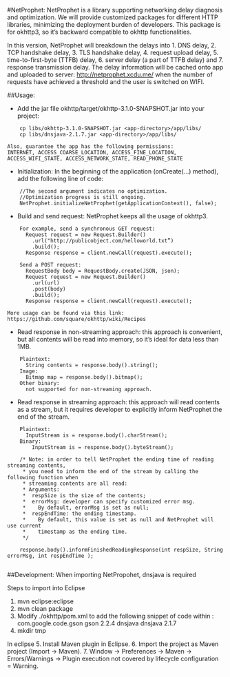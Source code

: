 #NetProphet:
NetProphet is a library supporting networking delay diagnosis and optimization. We will provide customized packages for different HTTP libraries, minimizing the deployment burden of developers. This package is for okhttp3, so it’s backward compatible to okhttp functionalities.

In this version, NetProphet will breakdown the delays into 1. DNS delay, 2. TCP handshake delay, 3. TLS handshake delay, 4. request upload delay, 5. time-to-first-byte (TTFB) delay, 6. server delay (a part of TTFB delay) and 7. response transmission delay. The delay information will be cached onto app and uploaded to server: http://netprophet.xcdu.me/ when the number of requests have achieved a threshold and the user is switched on WIFI.

##Usage:
* Add the jar file okhttp/target/okhttp-3.1.0-SNAPSHOT.jar into your project:
```
    cp libs/okhttp-3.1.0-SNAPSHOT.jar <app-directory>/app/libs/
    cp libs/dnsjava-2.1.7.jar <app-directory>/app/libs/
```
	Also, guarantee the app has the following permissions:
    INTERNET, ACCESS_COARSE_LOCATION, ACCESS_FINE_LOCATION, ACCESS_WIFI_STATE, ACCESS_NETWORK_STATE, READ_PHONE_STATE

* Initialization: In the beginning of the application (onCreate(…) method), add the following line of code:
```
    //The second argument indicates no optimization. 
    //Optimization progress is still ongoing.
    NetProphet.initializeNetProphet(getApplicationContext(), false); 
```
* Build and send request: NetProphet keeps all the usage of okhttp3.
```
    For example, send a synchronous GET request:
      Request request = new Request.Builder()
        .url("http://publicobject.com/helloworld.txt”)
        .build();
      Response response = client.newCall(request).execute();

    Send a POST request:
      RequestBody body = RequestBody.create(JSON, json);
      Request request = new Request.Builder()
        .url(url)
        .post(body)
        .build();
      Response response = client.newCall(request).execute();
```
    
    More usage can be found via this link: https://github.com/square/okhttp/wiki/Recipes

* Read response in non-streaming approach: this approach is convenient, but all contents will be read into memory, so it’s ideal for data less than 1MB.

```
    Plaintext:
      String contents = response.body().string();
    Image:
      Bitmap map = response.body().bitmap();
    Other binary:
      not supported for non-streaming approach. 
```

* Read response in streaming approach:  this approach will read contents as a stream, but it requires developer to explicitly inform NetProphet the end of the stream.

```
    Plaintext:
      InputStream is = response.body().charStream();
    Binary:
        InputStream is = response.body().byteStream();

    /* Note: in order to tell NetProphet the ending time of reading streaming contents, 
     * you need to inform the end of the stream by calling the following function when
     * streaming contents are all read: 
     * Arguments:
     *  respSize is the size of the contents;
     *  errorMsg: developer can specify customized error msg.
     *    By default, errorMsg is set as null;
     *  respEndTime: the ending timestamp. 
     *    By default, this value is set as null and NetProphet will use current 
     *    timestamp as the ending time.
     */
    
    response.body().informFinishedReadingResponse(int respSize, String errorMsg, int respEndTime );


```

##Development:
When importing NetPropohet, dnsjava is required

Steps to import into Eclipse
  1. mvn eclipse:eclipse
  2. mvn clean package
  3. Modify ./okhttp/pom.xml to add the following snippet of code within <dependencies></dependencies>: 
    <dependency>
      <groupId>com.google.code.gson</groupId>
      <artifactId>gson</artifactId>
      <version>2.2.4</version>
    </dependency> 
    <dependency>
      <groupId>dnsjava</groupId>
      <artifactId>dnsjava</artifactId>
      <version>2.1.7</version>
    </dependency>
  4. mkdir tmp

  In eclipse
  5. Install Maven plugin in Eclipse.
  6. Import the project as Maven project (Import -> Maven).
  7. Window -> Preferences -> Maven -> Errors/Warnings -> Plugin execution not covered by lifecycle configuration = Warning.


